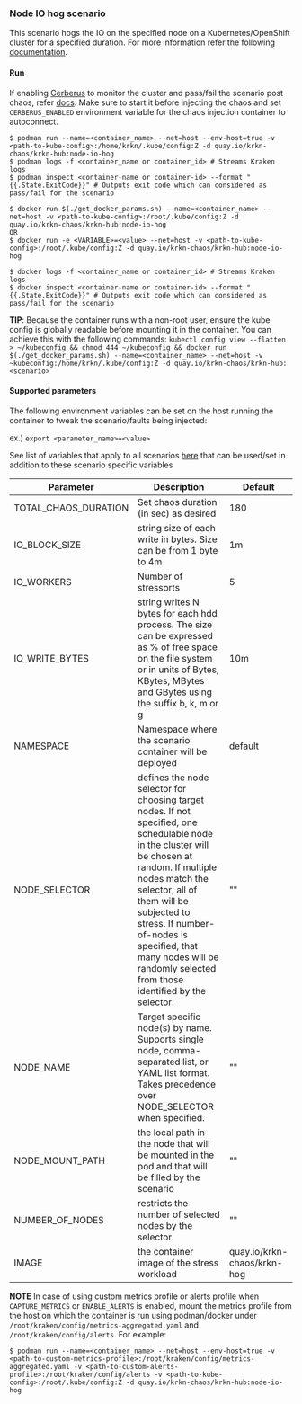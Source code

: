 ### Node IO hog scenario
This scenario hogs the IO on the specified node on a Kubernetes/OpenShift cluster for a specified duration. For more information refer the following [documentation](https://github.com/krkn-chaos/krkn/blob/main/docs/hog_scenarios.md).

#### Run
If enabling [Cerberus](https://github.com/krkn-chaos/krkn#kraken-scenario-passfail-criteria-and-report) to monitor the cluster and pass/fail the scenario post chaos, refer [docs](https://github.com/redhat-chaos/krkn-hub/tree/main/docs/cerberus.md). Make sure to start it before injecting the chaos and set `CERBERUS_ENABLED` environment variable for the chaos injection container to autoconnect.

```
$ podman run --name=<container_name> --net=host --env-host=true -v <path-to-kube-config>:/home/krkn/.kube/config:Z -d quay.io/krkn-chaos/krkn-hub:node-io-hog
$ podman logs -f <container_name or container_id> # Streams Kraken logs
$ podman inspect <container-name or container-id> --format "{{.State.ExitCode}}" # Outputs exit code which can considered as pass/fail for the scenario
```

```
$ docker run $(./get_docker_params.sh) --name=<container_name> --net=host -v <path-to-kube-config>:/root/.kube/config:Z -d quay.io/krkn-chaos/krkn-hub:node-io-hog
OR 
$ docker run -e <VARIABLE>=<value> --net=host -v <path-to-kube-config>:/root/.kube/config:Z -d quay.io/krkn-chaos/krkn-hub:node-io-hog

$ docker logs -f <container_name or container_id> # Streams Kraken logs
$ docker inspect <container-name or container-id> --format "{{.State.ExitCode}}" # Outputs exit code which can considered as pass/fail for the scenario
```
**TIP**: Because the container runs with a non-root user, ensure the kube config is globally readable before mounting it in the container. You can achieve this with the following commands:
```kubectl config view --flatten > ~/kubeconfig && chmod 444 ~/kubeconfig && docker run $(./get_docker_params.sh) --name=<container_name> --net=host -v ~kubeconfig:/home/krkn/.kube/config:Z -d quay.io/krkn-chaos/krkn-hub:<scenario>```

#### Supported parameters

The following environment variables can be set on the host running the container to tweak the scenario/faults being injected:

ex.) 
`export <parameter_name>=<value>`

See list of variables that apply to all scenarios [here](all_scenarios_env.md) that can be used/set in addition to these scenario specific variables

|  Parameter           | Description                                                                                                                                                                                                                                                                                                                           | Default
|----------------------|---------------------------------------------------------------------------------------------------------------------------------------------------------------------------------------------------------------------------------------------------------------------------------------------------------------------------------------| ------------------------------------                   |
| TOTAL_CHAOS_DURATION | Set chaos duration (in sec) as desired                                                                                                                                                                                                                                                                                                | 180                                  |
| IO_BLOCK_SIZE        | string size of each write in bytes. Size can be from 1 byte to 4m                                                                                                                                                                                                                                                                     | 1m |
| IO_WORKERS           | Number of stressorts                                                                                                                                                                                                                                                                                                                  | 5 |
| IO_WRITE_BYTES       | string writes N bytes for each hdd process. The size can be expressed as % of free space on the file system or in units of Bytes, KBytes, MBytes and GBytes using the suffix b, k, m or g                                                                                                                                             | 10m |
| NAMESPACE            | Namespace where the scenario container will be deployed                                                                                                                                                                                                                                                                               | default |
| NODE_SELECTOR        | defines the node selector for choosing target nodes. If not specified, one schedulable node in the cluster will be chosen at random. If multiple nodes match the selector, all of them will be subjected to stress. If number-of-nodes is specified, that many nodes will be randomly selected from those identified by the selector. | "" |                             |
| NODE_NAME            | Target specific node(s) by name. Supports single node, comma-separated list, or YAML list format. Takes precedence over NODE_SELECTOR when specified.                                                                                                                                                                                | "" |                             |
| NODE_MOUNT_PATH        | the local path in the node that will be mounted in the pod and that will be filled by the scenario                                                                                                                                                                                                                                    | "" |                             |
| NUMBER_OF_NODES      | restricts the number of selected nodes by the selector                                                                                                                                                                                                                                                                                | "" |                             |
| IMAGE                | the container image of the stress workload                                                                                                                                                                                                                                                                                            |quay.io/krkn-chaos/krkn-hog||


**NOTE** In case of using custom metrics profile or alerts profile when `CAPTURE_METRICS` or `ENABLE_ALERTS` is enabled, mount the metrics profile from the host on which the container is run using podman/docker under `/root/kraken/config/metrics-aggregated.yaml` and `/root/kraken/config/alerts`. For example:
```
$ podman run --name=<container_name> --net=host --env-host=true -v <path-to-custom-metrics-profile>:/root/kraken/config/metrics-aggregated.yaml -v <path-to-custom-alerts-profile>:/root/kraken/config/alerts -v <path-to-kube-config>:/root/.kube/config:Z -d quay.io/krkn-chaos/krkn-hub:node-io-hog
```
